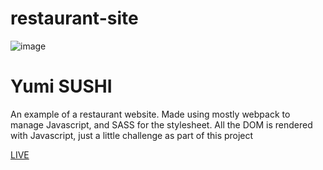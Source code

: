 # restaurant-site

![image](https://user-images.githubusercontent.com/95282692/148658360-d8644278-0710-4d69-9f32-cbe8084b2623.png)

# Yumi SUSHI

An example of a restaurant website.
Made using mostly webpack to manage Javascript, and SASS for the stylesheet.
All the DOM is rendered with Javascript, just a little challenge as part of this project

[LIVE](https://Seb-GRAF.github.io/restaurant-example)
